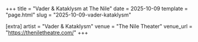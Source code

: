 +++
title = "Vader & Kataklysm at The Nile"
date = 2025-10-09
template = "page.html"
slug = "2025-10-09-vader-kataklysm"

[extra]
artist = "Vader & Kataklysm"
venue = "The Nile Theater"
venue_url = "https://theniletheatre.com/"
+++
